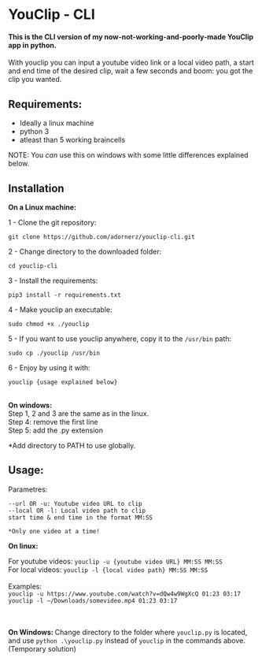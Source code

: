 # YouClip - CLI
#### This is the CLI version of my now-not-working-and-poorly-made YouClip app in python.
With youclip you can input a youtube video link or a local video path, a start and end time of the desired clip, wait a few seconds and boom:
you got the clip you wanted.



## Requirements:
* Ideally a linux machine
* python 3
* atleast than 5 working braincells

NOTE: You _can_ use this on windows with some little differences explained below.

## Installation

<b> On a Linux machine: </b>

1 - Clone the git repository:
```
git clone https://github.com/adornerz/youclip-cli.git
```
2 - Change directory to the downloaded folder:
```
cd youclip-cli
```
3 - Install the requirements:
```
pip3 install -r requirements.txt
```
4 - Make youclip an executable:
```
sudo chmod +x ./youclip
```
5 - If you want to use youclip anywhere, copy it to the `/usr/bin` path:
```
sudo cp ./youclip /usr/bin
```
6 - Enjoy by using it with:
```
youclip {usage explained below}
```

<br>
<b> On windows: </b> <br>
Step 1, 2 and 3 are the same as in the linux. <br>
Step 4: remove the first line <br>
Step 5: add the .py extension <br>

*Add directory to PATH to use globally.
## Usage:

Parametres:
```
--url OR -u: Youtube video URL to clip
--local OR -l: Local video path to clip
start time & end time in the format MM:SS

*Only one video at a time!

```

<b> On linux: </b>

For youtube videos: `youclip -u {youtube video URL} MM:SS MM:SS`  <br>
For local videos: `youclip -l {local video path} MM:SS MM:SS` <br>
<br>
Examples: <br>
`youclip -u https://www.youtube.com/watch?v=dQw4w9WgXcQ 01:23 03:17` <br>
`youclip -l ~/Downloads/somevideo.mp4 01:23 03:17` <br>
<br>
<br>

<b> On Windows: </b>
Change directory to the folder where `youclip.py` is located, and use `python .\youclip.py` instead of `youclip` in the commands above. (Temporary solution)



